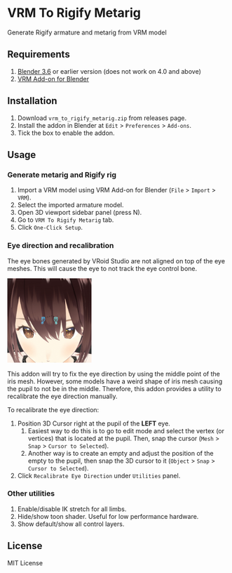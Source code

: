 # VRM To Rigify Metarig

Generate Rigify armature and metarig from VRM model

## Requirements

1. [Blender 3.6](https://www.blender.org/download/lts/) or earlier version (does not work on 4.0 and above)
2. [VRM Add-on for Blender](https://vrm-addon-for-blender.info/en/)

## Installation

1. Download `vrm_to_rigify_metarig.zip` from releases page.
2. Install the addon in Blender at `Edit` > `Preferences` > `Add-ons`.
3. Tick the box to enable the addon.

## Usage

### Generate metarig and Rigify rig

1. Import a VRM model using VRM Add-on for Blender (`File` > `Import` > `VRM`).
2. Select the imported armature model.
3. Open 3D viewport sidebar panel (press N).
4. Go to `VRM To Rigify Metarig` tab.
5. Click `One-Click Setup`.

### Eye direction and recalibration

The eye bones generated by VRoid Studio are not aligned on top of the eye meshes. This will cause the eye to not track the eye control bone.

   <img src="docs/vrm_eye_bones_position.png" width="192px">

This addon will try to fix the eye direction by using the middle point of the iris mesh. However, some models have a weird shape of iris mesh causing the pupil to not be in the middle. Therefore, this addon provides a utility to recalibrate the eye direction manually.

To recalibrate the eye direction:

1. Position 3D Cursor right at the pupil of the **LEFT** eye.
    1. Easiest way to do this is to go to edit mode and select the vertex (or vertices) that is located at the pupil. Then, snap the cursor (`Mesh` > `Snap` > `Cursor to Selected`).
    2. Another way is to create an empty and adjust the position of the empty to the pupil, then snap the 3D cursor to it (`Object` > `Snap` > `Cursor to Selected`).
2. Click `Recalibrate Eye Direction` under `Utilities` panel.

### Other utilities

1. Enable/disable IK stretch for all limbs.
2. Hide/show toon shader. Useful for low performance hardware.
3. Show default/show all control layers.

## License

MIT License
